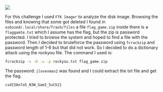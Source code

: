 <img src="https://github.com/raul-dunca/assets/blob/main/.images_CyberStudents-advent-of-ctf2024/day4_description.png">

For this challenge I used `FTK Imager` to analyze the disk image. Browsing the files and knowing that some got deleted I found in `osbozed/.local/share/Trash/files` a file `flag_game.zip` inside there is a `flaggamte.txt` which I assume has the flag, but the zip is password protected. I tried to browse the system and hoped to find a file with the password. Then I decided to bruteforce the password using `fcrackzip` and password length of 1-6 but that did not work. So I decided to do a dictionary attack using the rockyou file. The command I used is:
```bash
fcrackzip -v -D -u -p rockyou.txt flag_game.zip
```
The password: `ilovexmas2` was found and I could extract the txt file and get the flag.

`csd{5An7a5_N3W_Gam3_5uCk2}`
